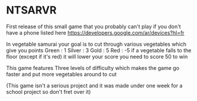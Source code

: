 # NTSARVR


First release of this small game that you probably can't play if you don't have a phone listed here
https://developers.google.com/ar/devices?hl=fr

In vegetable samurai your goal is to cut through various vegetables which give you points
Green : 1
Silver : 3 
Gold : 5
Red : -5
if a vegetable falls to the floor (except if it's red) it will lower your score
you need to score 50 to win 

This game features Three levels of difficulty which makes the game go faster and put more vegetables around to cut

(This game isn't a serious project and it was made under one week for a school project so don't fret over it)
